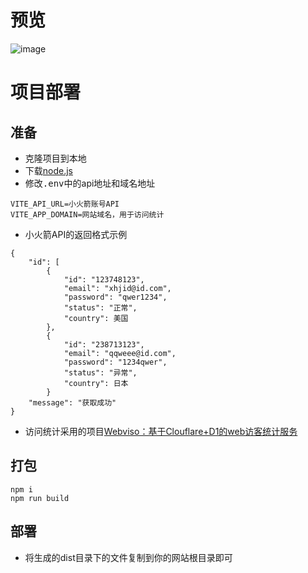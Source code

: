 # 预览
![image](https://github.com/user-attachments/assets/e7d6f8f9-527b-453f-a957-831b1cf8b32b)

# 项目部署  

## 准备
- 克隆项目到本地  
- 下载[node.js](https://nodejs.org/zh-cn)
- 修改<kbd>.env</kbd>中的api地址和域名地址
~~~
VITE_API_URL=小火箭账号API
VITE_APP_DOMAIN=网站域名，用于访问统计
~~~
- 小火箭API的返回格式示例
~~~
{
    "id": [
        {
            "id": "123748123",
            "email": "xhjid@id.com",
            "password": "qwer1234",
            "status": "正常",
            "country": 美国
        },
        {
            "id": "238713123",
            "email": "qqweee@id.com",
            "password": "1234qwer",
            "status": "异常",
            "country": 日本
        }
    "message": "获取成功"
}
~~~
- 访问统计采用的项目[Webviso：基于Clouflare+D1的web访客统计服务](https://webviso.yestool.org/)

## 打包  
~~~
npm i
npm run build
~~~

## 部署
- 将生成的dist目录下的文件复制到你的网站根目录即可
